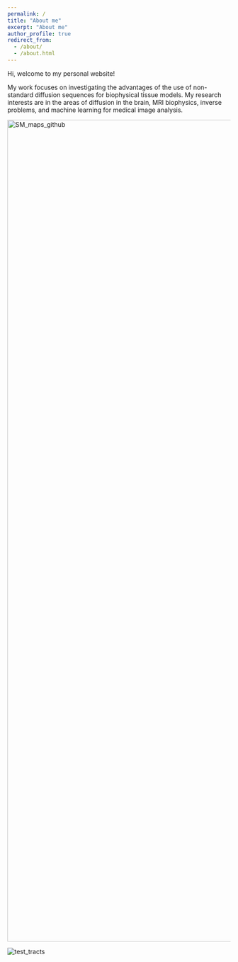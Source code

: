 ```yaml
---
permalink: /
title: "About me"
excerpt: "About me"
author_profile: true
redirect_from: 
  - /about/
  - /about.html
---
```


Hi, welcome to my personal website!


My work focuses on investigating the advantages of the use of non-standard diffusion sequences for biophysical tissue models. My research interests are in the areas of diffusion in the brain, MRI biophysics, inverse problems, and machine learning for medical image analysis.



<img width="1856" alt="SM_maps_github" src="https://user-images.githubusercontent.com/54751227/152456358-70e94975-9a88-41aa-8a92-b68ed7b624bf.png">

![test_tracts](https://user-images.githubusercontent.com/54751227/152266921-aa6d7939-dbf6-43ef-be13-7895d52f7764.JPG)

